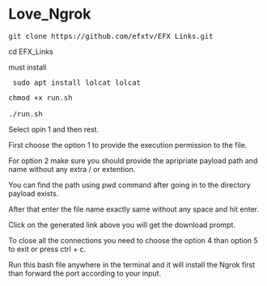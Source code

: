 # Love_Ngrok

<pre>git clone https://github.com/efxtv/EFX_Links.git</pre>

cd EFX_Links

must install 
<pre> sudo apt install lolcat lolcat</pre>

<pre>chmod +x run.sh

./run.sh</pre>

Select opin 1 and then rest.

First choose the option 1 to provide the execution permission to the file.

For option 2 make sure you should provide the apripriate payload path and name without any extra / or extention.

You can find the path using pwd command after going in to the directory payload exists.

After that enter the file name exactly same without any space and hit enter.

Click on the generated link above you will get the download prompt.

To close all the connections you need to choose the option 4 than option 5 to exit or press ctrl + c.

Run this bash file anywhere in the terminal and it will install the Ngrok first than forward the port according to your input.
